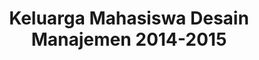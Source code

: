 ---
layout:   certificate
title:    "Keluarga Mahasiswa Desain Manajemen 2014-2015"
slug:     ormawa-kmdm
category: ormawa
issuer:   "Keluarga Mahasiswa Desain Manajemen Universitas Telkom"
---